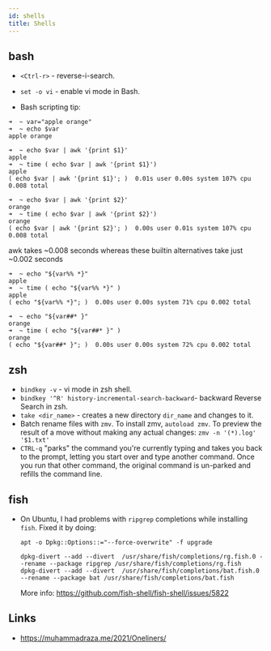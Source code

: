 ```yaml
---
id: shells
title: Shells
---
```


## bash

- `<Ctrl-r>` - reverse-i-search.
- `set -o vi` - enable vi mode in Bash.

- Bash scripting tip:

```
➜  ~ var="apple orange"
➜  ~ echo $var
apple orange

➜  ~ echo $var | awk '{print $1}'
apple
➜  ~ time ( echo $var | awk '{print $1}')
apple
( echo $var | awk '{print $1}'; )  0.01s user 0.00s system 107% cpu 0.008 total

➜  ~ echo $var | awk '{print $2}'
orange
➜  ~ time ( echo $var | awk '{print $2}')
orange
( echo $var | awk '{print $2}'; )  0.00s user 0.01s system 107% cpu 0.008 total
```

awk takes ~0.008 seconds whereas these builtin alternatives take just ~0.002 seconds

```
➜  ~ echo "${var%% *}"
apple
➜  ~ time ( echo "${var%% *}" )
apple
( echo "${var%% *}"; )  0.00s user 0.00s system 71% cpu 0.002 total

➜  ~ echo "${var##* }"
orange
➜  ~ time ( echo "${var##* }" )
orange
( echo "${var##* }"; )  0.00s user 0.00s system 72% cpu 0.002 total
```

## zsh

- `bindkey -v` - vi mode in zsh shell.
- `bindkey '^R' history-incremental-search-backward`- backward Reverse Search in zsh.
- `take <dir_name>` - creates a new directory `dir_name` and changes to it.
- Batch rename files with `zmv`. To install zmv, `autoload zmv`. To preview the result of a move without making any actual changes: `zmv -n '(*).log' '$1.txt'`
- `CTRL-q` "parks" the command you're currently typing and takes you back to the prompt, letting you start over and type another command. Once you run that other command, the original command is un-parked and refills the command line.

## fish

- On Ubuntu, I had problems with `ripgrep` completions while installing `fish`.
  Fixed it by doing:

  ```
  apt -o Dpkg::Options::="--force-overwrite" -f upgrade
  ```

  ```
  dpkg-divert --add --divert  /usr/share/fish/completions/rg.fish.0 --rename --package ripgrep /usr/share/fish/completions/rg.fish
  dpkg-divert --add --divert  /usr/share/fish/completions/bat.fish.0 --rename --package bat /usr/share/fish/completions/bat.fish
  ```

  More info: https://github.com/fish-shell/fish-shell/issues/5822

## Links

- https://muhammadraza.me/2021/Oneliners/
